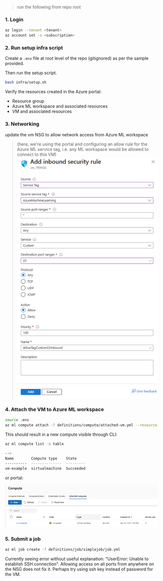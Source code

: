 
> run the following from repo root

### 1. Login
```bash
az login --tenant <tenant>
az account set -s <subscription>
```

### 2. Run setup infra script
Create a `.env` file at root level of the repo (gitignored) as per the sample provided. 

Then run the setup script.

```bash
bash infra/setup.sh
```
Verify the resources created in the Azure portal:
- Resource group
- Azure ML workspace and associated resources
- VM and associated resources

### 3. Networking
update the vm NSG to allow network access from Azure ML workspace

> (here, we're using the portal and configuring an allow rule for the Azure ML service tag, i.e. any ML workspace would be allowed to connect to this VM)
![nsg](./docs/img/VM_NSG_allow_ML_servicetag.png)

### 4. Attach the VM to Azure ML workspace
```bash
source .env
az ml compute attach -f definitions/compute/attached-vm.yml --resource-id $VM_ID --admin-password $VM_PASSWORD
```
This should result in a new compute visible through CLI:
```bash
az ml compute list -o table
```
```bash
-->
Name        Compute type    State
----------  --------------  ---------
vm-example  virtualmachine  Succeeded
```

or portal:

![aml_compute](./docs/img/attach_success.png)


### 5. Submit a job
```bash
az ml job create -f definitions/job/simplejob/job.yml
```

Currently seeing error without useful explanation: "UserError: Unable to establish SSH connection". Allowing access on all ports from anywhere on the NSG does not fix it. Perhaps try using ssh key instead of password for the VM.